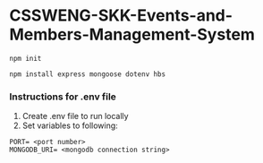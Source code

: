 # CSSWENG-SKK-Events-and-Members-Management-System
```
npm init
```
```
npm install express mongoose dotenv hbs
```

### Instructions for .env file
1. Create .env file to run locally
2. Set variables to following:
```
PORT= <port number>
MONGODB_URI= <mongodb connection string>
```

